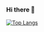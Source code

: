 ### Hi there 👋



[![Top Langs](https://github-readme-stats.vercel.app/api/top-langs/?username=DarshanPandey515&langs_count=8)](https://github.com/anuraghazra/github-readme-stats)
